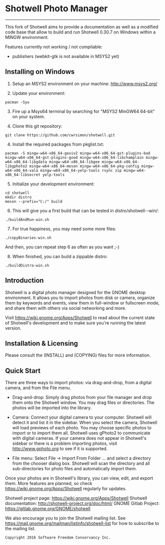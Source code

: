 # Shotwell Photo Manager
----------------------

This fork of Shotwell aims to provide a documentation as well as a 
modified code base that allow to build and run Shotwell 0.30.7 
on Windows within a MINGW environment. 

Features currently not working / not compilable:
- publishers (webkit-gtk is not available in MSYS2 yet)

## Installing on Windows

1. Setup an MSYS2 environment on your machine:
http://www.msys2.org/

2. Update your environment:
```
pacman -Syu
```

3. Fire up a Msys64 terminal by searching for 
"MSYS2 MinGW64 64-bit" on your system.

3. Clone this git repository:
```
git clone https://github.com/cwrsimon/shotwell.git
```

4. Install the required packages from pkglist.txt:
```
pacman -S mingw-w64-x86_64-gexiv2 mingw-w64-x86_64-gst-plugins-bad mingw-w64-x86_64-gst-plugins-good mingw-w64-x86_64-libchamplain mingw-w64-x86_64-libgdata mingw-w64-x86_64-libgee mingw-w64-x86_64-libgphoto2 mingw-w64-x86_64-meson mingw-w64-x86_64-pkg-config mingw-w64-x86_64-vala mingw-w64-x86_64-yelp-tools rsync zip mingw-w64-x86_64-libsecret yelp-tools
```

5. Initialize your development environment:
```
cd shotwell
mkdir distro
meson --prefix="C:/" build
```

6. This will give you a first build that can be tested in distro/shotwell-<version>-win/:
```
./buildAndRun-win.sh
```

7. For true happiness, you may need some more files:
```
./copyBinaries-win.sh
```
And then, you can repeat step 6 as often as you want ;-)


8. When finished, you can build a zippable distro:
```
./buildDistro-win.sh
```

## Introduction
Shotwell is a digital photo manager designed for the GNOME desktop
environment.  It allows you to import photos from disk or camera,
organize them by keywords and events, view them in full-window or fullscreen
mode, and share them with others via social networking and more.

Visit https://wiki.gnome.org/Apps/Shotwell to read about the current state of
Shotwell's development and to make sure you're running the latest version.

## Installation & Licensing
Please consult the (INSTALL) and (COPYING) files for more information.

## Quick Start

There are three ways to import photos: via drag-and-drop, from a digital
camera, and from the File menu.

* Drag-and-drop: Simply drag photos from your file manager and drop them
onto the Shotwell window.  You may drag files or directories.  The photos
will be imported into the library.

* Camera: Connect your digital camera to your computer.  Shotwell will
detect it and list it in the sidebar.  When you select the camera, Shotwell
will load previews of each photo.  You may choose specific photos to
import or to import them all.
Shotwell uses gPhoto2 to communicate with digital cameras.  If your camera
does not appear in Shotwell's sidebar or there is a problem importing
photos, visit http://www.gphoto.org to see if it is supported.

* File menu: Select File -> Import From Folder ... and select a directory
from the chooser dialog box.  Shotwell will scan the directory and all
sub-directories for photo files and automatically import them.

Once your photos are in Shotwell's library, you can view, edit, and export
them.  More features are planned, so check https://wiki.gnome.org/Apps/Shotwell
regularly for updates.


Shotwell project page:      https://wiki.gnome.org/Apps/Shotwell
Shotwell documentation:     http://shotwell-project.org/doc/html/
GNOME Gitlab Project:       https://gitlab.gnome.org/GNOME/shotwell

We also encourage you to join the Shotwell mailing list. See
https://mail.gnome.org/mailman/listinfo/shotwell-list for how to subscribe
to the mailing list.

    Copyright 2016 Software Freedom Conservancy Inc.
